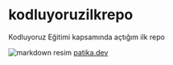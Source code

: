 # kodluyoruzilkrepo
Kodluyoruz Eğitimi kapsamında açtığım ilk repo

![markdown resim](https://user-images.githubusercontent.com/128187660/226060788-a59f698e-4eec-4c93-9b61-d9a2ef7f86bc.jpg)
[patika.dev](https://www.patika.dev/)
